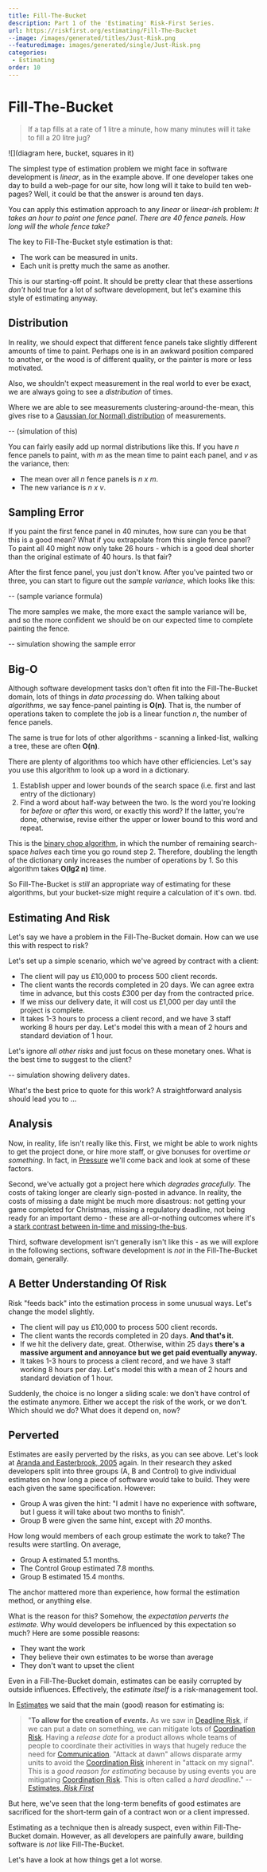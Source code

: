 ```yaml
---
title: Fill-The-Bucket
description: Part 1 of the 'Estimating' Risk-First Series.
url: https://riskfirst.org/estimating/Fill-The-Bucket
--image: /images/generated/titles/Just-Risk.png
--featuredimage: images/generated/single/Just-Risk.png
categories:
 - Estimating
order: 10
---
```



# Fill-The-Bucket

> If a tap fills at a rate of 1 litre a minute, how many minutes will it take to fill a 20 litre jug?

![](diagram here, bucket, squares in it)

The simplest type of estimation problem we might face in software development is _linear_, as in the example above.  If one developer takes one day to build a web-page for our site, how long will it take to build ten web-pages?  Well, it could be that the answer is around ten days.

You can apply this estimation approach to any _linear_ or _linear-ish_ problem:  _It takes an hour to paint one fence panel.  There are 40 fence panels. How long will the whole fence take?_

The key to Fill-The-Bucket style estimation is that:

 - The work can be measured in units.   
 - Each unit is pretty much the same as another.  
 
This is our starting-off point.  It should be pretty clear that these assertions _don't_ hold true for a lot of software development, but let's examine this style of estimating anyway.

## Distribution

In reality, we should expect that different fence panels take slightly different amounts of time to paint. Perhaps one is in an awkward position compared to another, or the wood is of different quality, or the painter is more or less motivated.  

Also, we shouldn't expect measurement in the real world to ever be exact,  we are always going to see a _distribution_ of times. 

Where we are able to see measurements clustering-around-the-mean, this gives rise to a [Gaussian (or Normal) distribution]() of measurements.

-- (simulation of this)

You can fairly easily add up normal distributions like this.  If you have _n_ fence panels to paint, with _m_ as the mean time to paint each panel, and _v_ as the variance, then:
 
  - The mean over all _n_ fence panels is _n x m_.
  - The new variance is _n x v_.
  
## Sampling Error

If you paint the first fence panel in 40 minutes, how sure can you be that this is a good mean?  What if you extrapolate from this single fence panel?  To paint all 40 might now only take 26 hours - which is a good deal shorter than the original estimate of 40 hours.  Is that fair?

After the first fence panel, you just don't know.  After you've painted two or three, you can start to figure out the _sample variance_, which looks like this:

-- (sample variance formula)

The more samples we make, the more exact the sample variance will be, and so the more confident we should be on our expected time to complete painting the fence.

-- simulation showing the sample error

## Big-O

Although software development tasks don't often fit into the Fill-The-Bucket domain, lots of things in _data processing_ do.  When talking about _algorithms_, we say fence-panel painting is **O(n)**.  That is, the number of operations taken to complete the job is a linear function _n_, the number of fence panels.

The same is true for lots of other algorithms - scanning a linked-list, walking a tree, these are often **O(n)**.

There are plenty of algorithms too which have other efficiencies.   Let's say you use this algorithm to look up a word in a dictionary.

1.  Establish upper and lower bounds of the search space (i.e. first and last entry of the dictionary)
2.  Find a word about half-way between the two.  Is the word you're looking for _before_ or _after_ this word, or exactly this word?  If the latter, you're done, otherwise, revise either the upper or lower bound to this word and repeat.

This is the [binary chop algorithm](), in which the number of remaining search-space _halves_ each time you go round step 2.  Therefore, doubling the length of the dictionary only increases the number of operations by 1.  So this algorithm takes **O(lg2 n)** time.

So Fill-The-Bucket is _still_ an appropriate way of estimating for these algorithms, but your bucket-size might require a calculation of it's own.  tbd.

## Estimating And Risk

Let's say we have a problem in the Fill-The-Bucket domain.  How can we use this with respect to risk?

Let's set up a simple scenario, which we've agreed by contract with a client: 

- The client will pay us £10,000 to process 500 client records.
- The client wants the records completed in 20 days.  We can agree extra time in advance, but this costs £300 per day from the contracted price.
- If we miss our delivery date, it will cost us £1,000 per day until the project is complete.
- It takes 1-3 hours to process a client record, and we have 3 staff working 8 hours per day.  Let's model this with a mean of 2 hours and standard deviation of 1 hour.

Let's ignore _all other risks_ and just focus on these monetary ones.  What is the best time to suggest to the client?

-- simulation showing delivery dates.

What's the best price to quote for this work?  A straightforward analysis should lead you to ...

## Analysis

Now, in reality, life isn't really like this.  First, we might be able to work nights to get the project done, or hire more staff, or give bonuses for overtime _or something_.  In fact, in [Pressure]() we'll come back and look at some of these factors.

Second, we've actually got a project here which _degrades gracefully_. The costs of taking longer are clearly sign-posted in advance.  In reality, the costs of missing a date might be much more disastrous:  not getting your game completed for Christmas, missing a regulatory deadline, not being ready for an important demo - these are all-or-nothing outcomes where it's a [stark contrast between in-time and missing-the-bus](Deadline-Risk).  

Third, software development isn't generally isn't like this - as we will explore in the following sections, software development is _not_ in the Fill-The-Bucket domain, generally.

## A Better Understanding Of Risk

Risk "feeds back" into the estimation process in some unusual ways.   Let's change the model slightly.

- The client will pay us £10,000 to process 500 client records.
- The client wants the records completed in 20 days. **And that's it**.
- If we hit the delivery date, great.  Otherwise, within 25 days **there's a massive argument and annoyance but we get paid eventually anyway.**
- It takes 1-3 hours to process a client record, and we have 3 staff working 8 hours per day.  Let's model this with a mean of 2 hours and standard deviation of 1 hour.

Suddenly, the choice is no longer a sliding scale:  we don't have control of the estimate anymore.  Either we accept the risk of the work, or we don't.   Which should we do?  What does it depend on, now?

## Perverted

Estimates are easily perverted by the risks, as you can see above.  Let's look at [Aranda and Easterbrook, 2005](http://www.cs.toronto.edu/%7Esme/papers/2005/ESEC-FSE-05-Aranda.pdf) again.  In their research they asked developers split into three groups (A, B and Control) to give individual estimates on how long a piece of software would take to build.   They were each given the same specification.  However:

- Group A was given the hint: "I admit I have no experience with software, but I guess it will take about two months to finish".
- Group B were given the same hint, except with _20_ months.

How long would members of each group estimate the work to take?  The results were startling.  On average,
  
  - Group A estimated 5.1 months.
  - The Control Group estimated 7.8 months.
  - Group B estimated 15.4 months.
  
The anchor mattered more than experience, how formal the estimation method, or anything else. 

What is the reason for this?  Somehow, the _expectation perverts the estimate_.  Why would developers be influenced by this expectation so much?  Here are some possible reasons:

 - They want the work
 - They believe their own estimates to be worse than average
 - They don't want to upset the client
 
Even in a Fill-The-Bucket domain, estimates can be easily corrupted by outside influences.  Effectively, the _estimate itself_ is a risk-management tool.   

In [Estimates](Estimates.md) we said that the main (good) reason for estimating is:

> "**To allow for the creation of _events_.**  As we saw in [Deadline Risk](Deadline-Risk.md), if we can put a date on something, we can mitigate lots of [Coordination Risk](Coordination-Risk.md). Having a _release date_ for a product allows whole teams of people to coordinate their activities in ways that hugely reduce the need for [Communication](Communication-Risk.md).  "Attack at dawn" allows disparate army units to avoid the [Coordination Risk](Coordination-Risk.md) inherent in "attack on my signal".  This is a _good reason for estimating_ because by using events you are mitigating [Coordination Risk](Coordination-Risk.md).  This is often called a _hard deadline_." -- [Estimates, _Risk First_](Estimates.md)

But here, we've seen that the long-term benefits of good estimates are sacrificed for the short-term gain of a contract won or a client impressed.

Estimating as a technique then is already suspect, even within Fill-The-Bucket domain.  However, as all developers are painfully aware, building software is _not_ like Fill-The-Bucket.  

Let's have a look at how things get a lot worse.